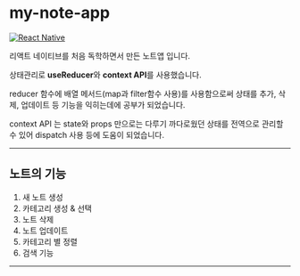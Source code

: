 # my-note-app

[![React Native](https://img.shields.io/badge/React%20Native-0.63.3-blue.svg?style=rounded-square)](https://facebook.github.io/react-native/)

리액트 네이티브를 처음 독학하면서 만든 노트앱 입니다.

상태관리로 **useReducer**와 **context API**를 사용했습니다.

reducer 함수에 배열 메서드(map과 filter함수 사용)를 사용함으로써 상태를 추가, 삭제, 업데이트 등
기능을 익히는데에 공부가 되었습니다.

context API 는 state와 props 만으로는 다루기 까다로웠던 상태를 전역으로 관리할 수 있어 dispatch 사용 등에 도움이 되었습니다.


---
## 노트의 기능
1. 새 노트 생성
2. 카테고리 생성 & 선택
3. 노트 삭제
4. 노트 업데이트
5. 카테고리 별 정렬
6. 검색 기능
---



